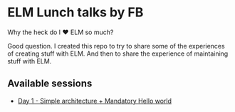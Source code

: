 # ELM Lunch talks by FB

Why the heck do I ❤ ELM so much?

Good question. I created this repo to try to share some of the experiences of creating stuff with ELM. And then to share the experience of maintaining stuff with ELM.

## Available sessions

* [Day 1 - Simple architecture + Mandatory Hello world](Day%201/)